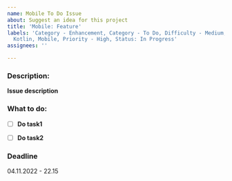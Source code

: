 ```yaml
---
name: Mobile To Do Issue
about: Suggest an idea for this project
title: 'Mobile: Feature'
labels: 'Category - Enhancement, Category - To Do, Difficulty - Medium, Language -
  Kotlin, Mobile, Priority - High, Status: In Progress'
assignees: ''

---
```


### Description:

**Issue description**


### What to do:

- [ ] **Do task1**
- [ ] **Do task2**


### Deadline
04.11.2022 - 22.15
